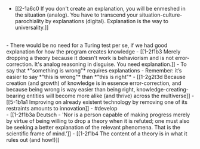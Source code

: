 - [[2-1a6c0 If you don't create an explanation, you will be enmeshed in the situation (analog). You have to transcend your situation-culture-parochiality by explanations (digital). Explanation is the way to universality.]]
<br>
- There would be no need for a Turing test per se, if we had good explanation for how the program creates knowledge
  - [[1-2f1b3 Merely dropping a theory because it doesn't work is behaviorism and is not error-correction. It's analog reasoning in disguise. You need explanation.]]
  - To say that *"something is wrong"* requires explanations
    - Remember: it’s easier to say *"this is wrong"* than *"this is right"*
    - [[1-2g2t3d Because creation (and growth) of knowledge is in essence error-correction, and because being wrong is way easier than being right, knowledge-creating-bearing entities will become more alike (and thrive) across the multiverse]]
    - [[5-1b1a1 Improving on already existent technology by removing one of its restraints amounts to innovation]]
- #develop
<br>
- [[1-2f1b3a Deutsch - 'Nor is a person capable of making progress merely by virtue of being willing to drop a theory when it is refuted; one must also be seeking a better explanation of the relevant phenomena. That is the scientific frame of mind.']]
- [[1-2f1b4 The content of a theory is in what it rules out (and how!)]]

